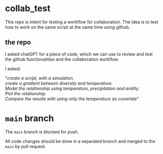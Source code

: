 # collab_test

This repo is intent for testing a workflow for collaboration. The idea is to test how to work on the same script at the same time using github. 

## the repo

I asked chatGPT for a piece of code, which we can use to review and test the github functionalities and the collaboration workflow. 

I asked: 

"*create a script, with a simulation.   
create a gradient between diversity and temperature.   
Model the relationship using temperature, precipitation and aridity.   
Plot the relationship.   
Compare the results with using only the temperature as covariate*"

# `main` branch

The `main` branch is blocked for push. 

All code changes should be done in a separated branch and merged to the `main` by pull request. 
